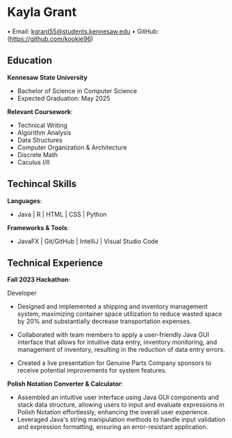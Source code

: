 # Kayla Grant
• Email: kgrant55@students.kennesaw.edu  • GitHub: (https://github.com/kookie96)

## Education 
 **Kennesaw State University**

* Bachelor of Science in Computer Science
* Expected Graduation: May 2025

**Relevant Coursework**:

* Technical Writing
* Algorithm Analysis
* Data Structures
* Computer Organization & Architecture 
* Discrete Math
* Caculus I/II

## Techincal Skills

**Languages**:

* Java | R | HTML | CSS | Python

**Frameworks & Tools**: 

* JavaFX | Git/GitHub | IntelliJ | Visual Studio Code

## Technical Experience

**Fall 2023 Hackathon**:

Developer

* Designed and implemented a shipping and inventory management system, maximizing container space utilization to reduce wasted space by 20% and substantially decrease transportation expenses.
* Collaborated with team members to apply a user-friendly Java GUI interface that allows for intuitive data entry, inventory monitoring, and management of inventory, resulting in the reduction of data entry errors.

* Created a live presentation for Genuine Parts Company sponsors to receive potential improvements for system features.

**Polish Notation Converter & Calculator**:

* Assembled an intuitive user interface using Java GUI components and stack data structure, allowing users to input and evaluate expressions in Polish Notation effortlessly, enhancing the overall user experience.
* Leveraged Java's string manipulation methods to handle input validation and expression formatting, ensuring an error-resistant application.
